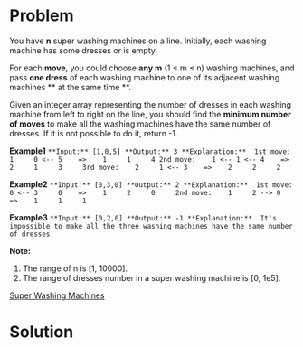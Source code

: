 
# Problem

You have **n** super washing machines on a line. Initially, each washing
machine has some dresses or is empty.

For each **move**, you could choose **any m** (1 ≤ m ≤ n) washing machines,
and pass **one dress** of each washing machine to one of its adjacent washing
machines ** at the same time **.

Given an integer array representing the number of dresses in each washing
machine from left to right on the line, you should find the **minimum number
of moves** to make all the washing machines have the same number of dresses.
If it is not possible to do it, return -1.

**Example1**
    ```
    **Input:** [1,0,5]
    **Output:** 3
    **Explanation:** 
    1st move:    1     0 <-- 5    =>    1     1     4
    2nd move:    1 <-- 1 <-- 4    =>    2     1     3    
    3rd move:    2     1 <-- 3    =>    2     2     2   
    ```

**Example2**
    ```
    **Input:** [0,3,0]
    **Output:** 2
    **Explanation:** 
    1st move:    0 <-- 3     0    =>    1     2     0    
    2nd move:    1     2 --> 0    =>    1     1     1     
    ```

**Example3**
    ```
    **Input:** [0,2,0]
    **Output:** -1
    **Explanation:** 
    It's impossible to make all the three washing machines have the same number of dresses. 
    ```

**Note:**  

  1. The range of n is [1, 10000].
  2. The range of dresses number in a super washing machine is [0, 1e5].



[Super Washing Machines](https://leetcode.com/problems/super-washing-machines)

# Solution



